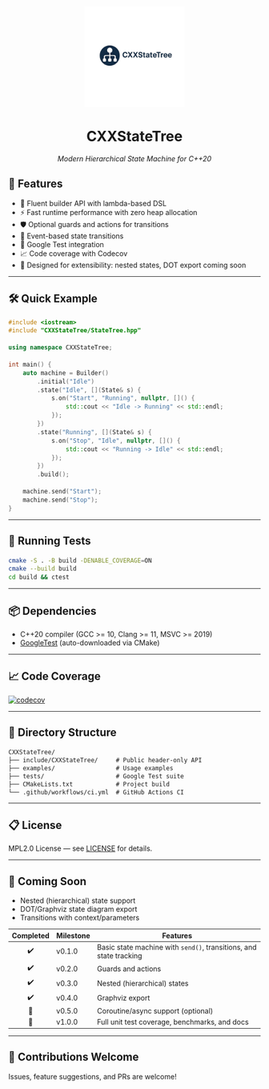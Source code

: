 <p align="center">
  <img src="assets/logo.png" alt="CXXStateTree Logo" width="200"/>
</p>

<h1 align="center">CXXStateTree</h1>
<p align="center"><i>Modern Hierarchical State Machine for C++20</i></p>

## 🚀 Features

* 🔧 Fluent builder API with lambda-based DSL
* ⚡ Fast runtime performance with zero heap allocation
* 🛡️ Optional guards and actions for transitions
* 🔄 Event-based state transitions
* 🧪 Google Test integration
* 📈 Code coverage with Codecov
* 🌳 Designed for extensibility: nested states, DOT export coming soon

---

## 🛠️ Quick Example

```cpp
#include <iostream>
#include "CXXStateTree/StateTree.hpp"

using namespace CXXStateTree;

int main() {
    auto machine = Builder()
        .initial("Idle")
        .state("Idle", [](State& s) {
            s.on("Start", "Running", nullptr, []() {
                std::cout << "Idle -> Running" << std::endl;
            });
        })
        .state("Running", [](State& s) {
            s.on("Stop", "Idle", nullptr, []() {
                std::cout << "Running -> Idle" << std::endl;
            });
        })
        .build();

    machine.send("Start");
    machine.send("Stop");
}
```

---

## 🧪 Running Tests

```bash
cmake -S . -B build -DENABLE_COVERAGE=ON
cmake --build build
cd build && ctest
```

---

## 📦 Dependencies

* C++20 compiler (GCC >= 10, Clang >= 11, MSVC >= 2019)
* [GoogleTest](https://github.com/google/googletest) (auto-downloaded via CMake)

---

## 📈 Code Coverage

[![codecov](https://codecov.io/gh/ZigRazor/CXXStateTree/graph/badge.svg?token=A1RP2ZDGI6)](https://codecov.io/gh/ZigRazor/CXXStateTree)

---

## 📂 Directory Structure

```
CXXStateTree/
├── include/CXXStateTree/     # Public header-only API
├── examples/                 # Usage examples
├── tests/                    # Google Test suite
├── CMakeLists.txt            # Project build
└── .github/workflows/ci.yml  # GitHub Actions CI
```

---

## 📋 License

MPL2.0 License — see [LICENSE](LICENSE) for details.

---

## 🌟 Coming Soon

* Nested (hierarchical) state support
* DOT/Graphviz state diagram export
* Transitions with context/parameters

| Completed | Milestone   | Features                                                           |
| :-: | :---------   | ------------------------------------------------------------------ |
| :heavy_check_mark: | v0.1.0      | Basic state machine with `send()`, transitions, and state tracking |
| :heavy_check_mark: | v0.2.0      | Guards and actions                                                 |
| :heavy_check_mark: | v0.3.0      | Nested (hierarchical) states                                       |
| :heavy_check_mark: | v0.4.0      | Graphviz export                                                    |
| :memo: | v0.5.0      | Coroutine/async support (optional)                                 |
| :memo: | v1.0.0      | Full unit test coverage, benchmarks, and docs                      |

---

## 👋 Contributions Welcome

Issues, feature suggestions, and PRs are welcome!
